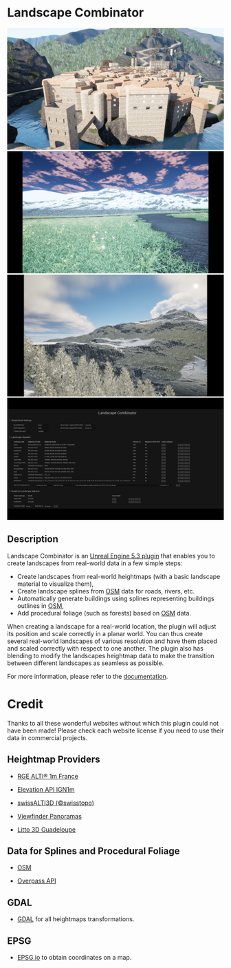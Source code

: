 # Landscape Combinator

![Landscape Picture of Entrevaux Village](Gallery/entrevaux.png?raw=true "Landscape Picture of Entrevaux Village")
![Landscape Picture with Road](Gallery/picture.png?raw=true "Landscape Picture with Road")
![Landscape Picture with Forests](Gallery/picture2.png?raw=true "Landscape Picture with Forests")
![Plugin Use Example](Gallery/capture.png?raw=true "Plugin Use Example")

## Description

Landscape Combinator is an [Unreal Engine 5.3 plugin](https://www.unrealengine.com/marketplace/en-US/product/landscape-combinator)
that enables you to create landscapes from real-world data in a few simple steps:

* Create landscapes from real-world heightmaps (with a basic landscape material to visualize them),
* Create landscape splines from [OSM](https://www.openstreetmap.org) data for roads, rivers, etc.
* Automatically generate buildings using splines representing buildings outlines in [OSM](https://www.openstreetmap.org),
* Add procedural foliage (such as forests) based on [OSM](https://www.openstreetmap.org) data.

When creating a landscape for a real-world location, the plugin will adjust its position and scale
correctly in a planar world. You can thus create several real-world landscapes of various resolution and
have them placed and scaled correctly with respect to one another. The plugin also has blending
to modify the landscapes heightmap data to make the transition between different landscapes as
seamless as possible.

For more information, please refer to the [documentation](https://landscapecombinator.github.io/LandscapeCombinator/).

# Credit

Thanks to all these wonderful websites without which this plugin could not have been made!
Please check each website license if you need to use their data in commercial projects.

Heightmap Providers
-------------------

* [RGE ALTI® 1m France](https://geoservices.ign.fr/rgealti)

* [Elevation API IGN1m](https://elevationapi.com/)

* [swissALTI3D (©swisstopo)](https://www.swisstopo.admin.ch/en/geodata/height/alti3d.html)

* [Viewfinder Panoramas](http://viewfinderpanoramas.org/)

* [Litto 3D Guadeloupe](https://diffusion.shom.fr/litto3d-guad2016.html)


Data for Splines and Procedural Foliage
---------------------------------------

* [OSM](https://www.openstreetmap.org)

* [Overpass API](https://overpass-api.de/)


GDAL
----

* [GDAL](https://gdal.org/) for all heightmaps transformations.


EPSG
----

* [EPSG.io](https://epsg.io/map#srs=4326) to obtain coordinates on a map.